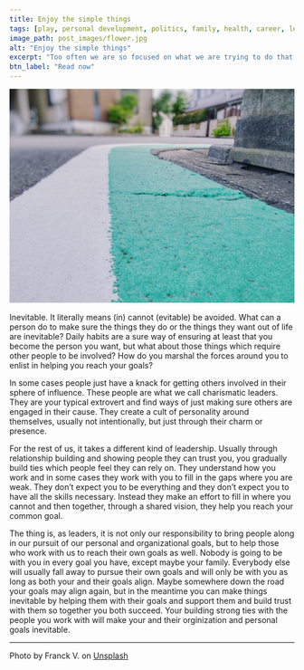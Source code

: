 ```yaml
---
title: Enjoy the simple things
tags: [play, personal development, politics, family, health, career, leadership, productivity, rant]
image_path: post_images/flower.jpg
alt: "Enjoy the simple things"
excerpt: "Too often we are so focused on what we are trying to do that we forget about enjoying the journey."
btn_label: "Read now"
---
```

![flower][image]

Inevitable. It literally means (in) cannot (evitable) be avoided. What can a person do to make sure the things they do or the things they want out of life are inevitable? Daily habits are a sure way of ensuring at least that you become the person you want, but what about those things which require other people to be involved? How do you marshal the forces around you to enlist in helping you reach your goals?

In some cases people just have a knack for getting others involved in their sphere of influence. These people are what we call charismatic leaders. They are your typical extrovert and find ways of just making sure others are engaged in their cause. They create a cult of personality around themselves, usually not intentionally, but just through their charm or presence.

For the rest of us, it takes a different kind of leadership. Usually through relationship building and showing people they can trust you, you gradually build ties which people feel they can rely on. They understand how you work and in some cases they work with you to fill in the gaps where you are weak. They don’t expect you to be everything and they don’t expect you to have all the skills necessary. Instead they make an effort to fill in where you cannot and then together, through a shared vision, they help you reach your common goal.

The thing is, as leaders, it is not only our responsibility to bring people along in our pursuit of our personal and organizational goals, but to help those who work with us to reach their own goals as well. Nobody is going to be with you in every goal you have, except maybe your family. Everybody else will usually fall away to pursue their own goals and will only be with you as long as both your and their goals align. Maybe somewhere down the road your goals may align again, but in the meantime you can make things inevitable by helping them with their goals and support them and build trust with them so together you both succeed. Your building strong ties with the people you work with will make your and their orginization and personal goals inevitable.

---
Photo by Franck V. on [Unsplash][unsplash]

[image]: /images/post_images/inevitable.jpg
[unsplash]: https://unsplash.com/photos/Bf3Eba4lMdE
